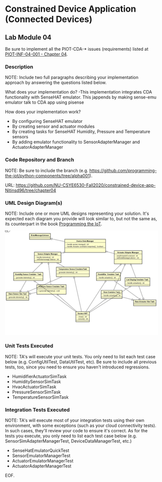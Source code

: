 # Constrained Device Application (Connected Devices)

## Lab Module 04

Be sure to implement all the PIOT-CDA-* issues (requirements) listed at [PIOT-INF-04-001 - Chapter 04](https://github.com/orgs/programming-the-iot/projects/1#column-10488386).

### Description

NOTE: Include two full paragraphs describing your implementation approach by answering the questions listed below.

What does your implementation do? 
-This implementation integrates CDA functionality with SenseHAT emulator. This jappends by making sense-emu emulator talk to CDA app using pisense

How does your implementation work?
- By configuring SenseHAT emulator
- By creating sensor and actuator modules
- By creating tasks for SenseHAT Humidity, Pressure and Temperature sensors
- By adding emulator functionality to SensorAdapterManager and ActuatorAdapterManager

### Code Repository and Branch

NOTE: Be sure to include the branch (e.g. https://github.com/programming-the-iot/python-components/tree/alpha001).

URL: https://github.com/NU-CSYE6530-Fall2020/constrained-device-app-Nitinsd96/tree/chapter04

### UML Design Diagram(s)

NOTE: Include one or more UML designs representing your solution. It's expected each
diagram you provide will look similar to, but not the same as, its counterpart in the
book [Programming the IoT](https://learning.oreilly.com/library/view/programming-the-internet/9781492081401/).


![UML Diagram](Capture1.JPG "UML")

### Unit Tests Executed

NOTE: TA's will execute your unit tests. You only need to list each test case below
(e.g. ConfigUtilTest, DataUtilTest, etc). Be sure to include all previous tests, too,
since you need to ensure you haven't introduced regressions.

- HumidifierActuatorSimTask 
- HumiditySensorSimTask
- HvacActuatorSimTask
- PressureSensorSimTask
- TemperatureSensorSimTask

### Integration Tests Executed

NOTE: TA's will execute most of your integration tests using their own environment, with
some exceptions (such as your cloud connectivity tests). In such cases, they'll review
your code to ensure it's correct. As for the tests you execute, you only need to list each
test case below (e.g. SensorSimAdapterManagerTest, DeviceDataManagerTest, etc.)

- SenseHatEmulatorQuickTest
- SensorEmulatorManagerTest
- ActuatorEmulatorManagerTest
- ActuatorAdapterManagerTest

EOF.
